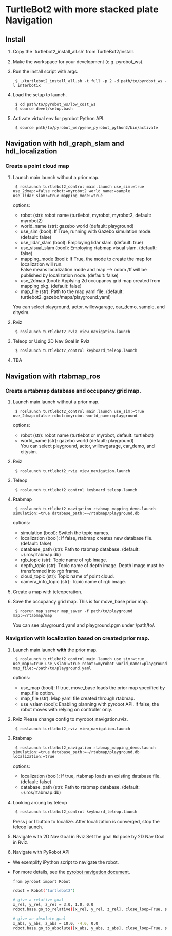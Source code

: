 # TurtleBot2 with more stacked plate Navigation

## Install
1. Copy the 'turtlebot2_install_all.sh' from TurtleBot2/install.
2. Make the workspace for your development (e.g. pyrobot_ws).
3. Run the install script with args.  

        $ ./turtlebot2_install_all.sh -t full -p 2 -d path/to/pyrobot_ws -l interbotix

4. Load the setup to launch.

        $ cd path/to/pyrobot_ws/low_cost_ws
        $ source devel/setup.bash

5. Activate virtual env for pyrobot Python API.

        $ source path/to/pyrobot_ws/pyenv_pyrobot_python2/bin/activate

## Navigation with hdl_graph_slam and hdl_localization
### Create a point cloud map
1. Launch main.launch without a prior map.

        $ roslaunch turtlebot2_control main.launch use_sim:=true use_2dmap:=false robot:=myrobot2 world_name:=sample use_lidar_slam:=true mapping_mode:=true

    options:
    - robot (str): robot name (turtlebot, myrobot, myrobot2, default: myrobot2)
    - world_name (str): gazebo world (default: playground)
    - use_sim (bool): If True, running with Gazebo simulation mode. (default: false)
    - use_lidar_slam (bool): Employing lidar slam. (default: true)
    - use_visual_slam (bool): Employing rtabmap visual slam. (default: false)
    - mapping_mode (bool): If True, the mode to create the map for localization will run.  
                           False means localization mode and map --> odom /tf will be published by   localization node. (default: false)
    - use_2dmap (bool): Applying 2d occupancy grid map created from mapping pkg. (default: false)
    - map_file (str): Path to the map yaml file. (default: turtlebot2_gazebo/maps/playground.yaml)

    You can select playground, actor, willowgarage, car_demo, sample, and citysim.

2. Rviz

        $ roslaunch turtlebot2_rviz view_navigation.launch

3. Teleop or Using 2D Nav Goal in Rviz

        $ roslaunch turtlebot2_control keyboard_teleop.launch

4. TBA


## Navigation with rtabmap_ros
### Create a rtabmap database and occupancy grid map.
1. Launch main.launch without a prior map.

        $ roslaunch turtlebot2_control main.launch use_sim:=true use_2dmap:=false robot:=myrobot world_name:=playground

    options:
    - robot (str): robot name (turtlebot or myrobot, default: turtlebot)
    - world_name (str): gazebo world (default: playground)  
    You can select playground, actor, willowgarage, car_demo, and citysim.

2. Rviz

        $ roslaunch turtlebot2_rviz view_navigation.launch

3. Teleop

        $ roslaunch turtlebot2_control keyboard_teleop.launch

4. Rtabmap

        $ roslaunch turtlebot2_navigation rtabmap_mapping_demo.launch simulation:=true database_path:=~/rtabmap/playground.db

    options:
    - simulation (bool): Switch the topic names.
    - localization (bool): If false, rtabmap creates new database file. (default: false)
    - database_path (str): Path to rtabmap database. (default: ~/.ros/rtabmap.db)
    - rgb_topic (str): Topic name of rgb image.
    - depth_topic (str): Topic name of depth image. Depth image must be transformed into rgb frame.
    - cloud_topic (str): Topic name of point cloud.
    - camera_info_topic (str): Topic name of rgb image.

5. Create a map with teleoperation.  
6. Save the occupancy grid map.
This is for move_base prior map.

        $ rosrun map_server map_saver -f path/to/playground map:=/rtabmap/map

    You can see playground.yaml and playground.pgm under /path/to/.

### Navigation with localization based on created prior map.
1. Launch main.launch **with** the prior map.

        $ roslaunch turtlebot2_control main.launch use_sim:=true use_map:=true use_vslam:=true robot:=myrobot world_name:=playground map_file:=/path/to/playground.yaml

    options:
    - use_map (bool): If true, move_base loads the prior map specified by map_file option.
    - map_file (str): Map yaml file created through rtabmap.
    - use_vslam (bool): Enabling planning with pyrobot API. If false, the robot moves with relying on controller only.

2. Rviz
Please change config to myrobot_navigation.rviz.

        $ roslaunch turtlebot2_rviz view_navigation.launch

3. Rtabmap

        $ roslaunch turtlebot2_navigation rtabmap_mapping_demo.launch simulation:=true database_path:=~/rtabmap/playground.db localization:=true 

    options:
    - localization (bool): If true, rtabmap loads an existing database file. (default: false)
    - database_path (str): Path to rtabmap database. (default: ~/.ros/rtabmap.db)

4. Looking aroung by teleop

        $ roslaunch turtlebot2_control keyboard_teleop.launch

    Press j or l button to localize. After localization is converged, stop the teleop launch.

5. Navigate with 2D Nav Goal in Rviz
Set the goal 6d pose by 2D Nav Goal in Rviz.
6. Navigate with PyRobot API
- We exemplify iPython script to navigate the robot.
- For more details, see the [pyrobot navigation document](https://www.pyrobot.org/docs/navigation).

    ```bash
    from pyrobot import Robot

    robot = Robot('turtlebot2')

    # give a relative goal
    x_rel, y_rel, z_rel = 3.0, 1.0, 0.0
    robot.base.go_to_relative([x_rel, y_rel, z_rel], close_loop=True, smooth=True, use_map=True)

    # give an absolute goal
    x_abs, y_abs, z_abs = 10.0, -4.0, 0.0
    robot.base.go_to_absolute([x_abs, y_abs, z_abs], close_loop=True, smooth=True, use_map=True)
    ```
